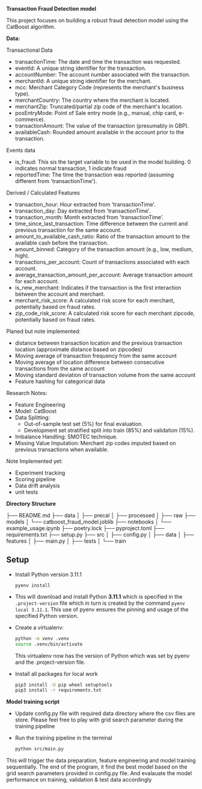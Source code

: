 **Transaction Fraud Detection model**

This project focuses on building a robust fraud detection model using the CatBoost algorithm.

**Data:**

Transactional Data

- transactionTime: The date and time the transaction was requested.
- eventId: A unique string identifier for the transaction.
- accountNumber: The account number associated with the transaction.
- merchantId: A unique string identifier for the merchant.
- mcc: Merchant Category Code (represents the merchant's business type).
- merchantCountry: The country where the merchant is located.
- merchantZip: Truncated/partial zip code of the merchant's location.
- posEntryMode: Point of Sale entry mode (e.g., manual, chip card, e-commerce).
- transactionAmount: The value of the transaction (presumably in GBP).
- availableCash: Rounded amount available in the account prior to the transaction.

Events data

- is_fraud: This sis the target variable to be used in the model building. 0 indicates normal transaction, 1 indicate fraud
- reportedTime: The time the transaction was reported (assuming different from 'transactionTime').

Derived / Calculated Features

- transaction_hour: Hour extracted from 'transactionTime'.
- transaction_day: Day extracted from 'transactionTime'.
- transaction_month: Month extracted from 'transactionTime'.
- time_since_last_transaction: Time difference between the current and previous transaction for the same account.
- amount_to_available_cash_ratio: Ratio of the transaction amount to the available cash before the transaction.
- amount_binned: Category of the transaction amount (e.g., low, medium, high).
- transactions_per_account: Count of transactions associated with each account.
- average_transaction_amount_per_account: Average transaction amount for each account.
- is_new_merchant: Indicates if the transaction is the first interaction between the account and merchant.
- merchant_risk_score: A calculated risk score for each merchant, potentially based on fraud rates.
- zip_code_risk_score: A calculated risk score for each merchant zipcode, potentially based on fraud rates.

Planed but note implemented:

- distance between transaction location and the previous transaction location (approximate distance based on zipcodes)
- Moving average of transaction frequency from the same account
- Moving average of location difference between consecutive transactions from the same account
- Moving standard deviation of transaction volume from the same account
- Feature hashing for categorical data

Research Notes:

- Feature Engineering
- Model: CatBoost
- Data Splitting:
  - Out-of-sample test set (5%) for final evaluation.
  - Development set stratified split into train (85%) and validation (15%).
- Imbalance Handling: SMOTEC technique.
- Missing Value Imputation: Merchant zip codes imputed based on previous transactions when available.

Note Implemented yet:

- Experiment tracking
- Scoring pipeline
- Data drift analysis
- unit tests

**Directory Structure**

├── README.md
├── data
│ ├── precal
│ ├── processed
│ ├── raw
├── models
│ └── catboost_fraud_model.joblib
├── notebooks
│ └── example_usage.ipynb
├── poetry.lock
├── pyproject.toml
├── requirements.txt
├── setup.py
├── src
│ ├── config.py
│ ├── data
│ ├── features
│ ├── main.py
│ ├── tests
│ └── train

## Setup

- Install Python version 3.11.1

  ```
  pyenv install
  ```

- This will download and install Python **3.11.1** which is specified in the `.project-version` file which in turn is created by the command `pyenv local 3.11.1`. This use of pyenv ensures the pinning and usage of the specified Python version.

- Create a virtualenv:

  ```bash
  python -m venv .venv
  source .venv/bin/activate
  ```

  This virtualenv now has the version of Python which was set by pyenv and the .project-version file.

- Install all packages for local work

  ```bash
  pip3 install -U pip wheel setuptools
  pip3 install -r requirements.txt
  ```

**Model training script**

- Update config.py file with required data directory where the csv files are store. Please feel free to play with grid search parameter during the training pipeline

- Run the training pipeline in the terminal

  ```bash
  python src/main.py
  ```

This will trigger the data preparation, feature engineering and model training sequentially. The end of the program, it find the best model based on the grid search parameters provided in config.py file. And evalauate the model performance on training, validation & test data accordingly
